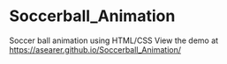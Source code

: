 # Soccerball_Animation
Soccer ball animation using HTML/CSS
View the demo at https://asearer.github.io/Soccerball_Animation/
